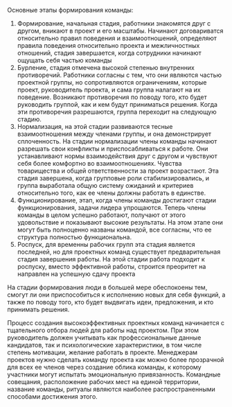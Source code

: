 Основные этапы формирования команды:
1.   Формирование, начальная стадия, работники знакомятся друг с другом, вникают в проект и его масштабы. Начинают договариватся относительно правил поведения и взаимоотношений, определяют правила поведения относительно проекта и межличностных отношений, стадия завершается, когда сотрудники начинают ощущать себя частью команды
2.   Бурление, стадия отмечена высокой степенью внутренних противоречий. Работники согласны с тем, что они являются частью проектной группы, но сопротивляются ограничениям, которые проект, руководитель проекта, и сама группа налагают на их поведение. Возникают противоречия по поводу того, кто будет руководить группой, как и кем будут приниматься решения. Когда эти противоречия разрешаются, группа переходит на следующую стадию.
3.   Нормализация, на этой стадии развиваются тесные взаимоотношения между членами группы, и она демонстрирует сплоченность. На стадии нормализации члены команды начинают разрешать свои конфликты и приспосабливаться к работе. Они устанавливают нормы взаимодействия друг с другом и чувствуют себя более комфортно во взаимоотношениях. Чувства товарищества и общей ответственности за проект возрастают. Эта стадия завершена, когда групповые роли стабилизировались, и группа выработала общую систему ожиданий и критериев относительно того, как ее члены должны работать в единстве.
4.   Функционирование, этап, когда члены команды достигают стадии функционирования, задачи лидера упрощаются. Теперь члены команды в целом успешно работают, получают от этого удовольствие и показывают высокие результаты. На этом этапе они могут быть полноценно названы командой, все согласны, что ее структура полностью функциональна. 
5.   Роспуск, для временны рабочих групп эта стадия является последней, но для проектных команд существует предварительная стадия завершения работы. На этой стадии работа подходит к роспуску, вместо эффективной работы, строится преоритет на направлен на успешную сдачу проекта

На стадии формирования люди в большей мере обеспокоены тем, смогут ли они приспособиться к исполнению новых для себя функций, а также по поводу того, кто будет выдвигать идеи, предложения, и кто принимать решения.

Процесс создания высокоэффективных проектных команд начинается с тщательного отбора людей для работы над проектом. При этом руководитель должен учитывать как профессиональные данные кандидатов, так и психологические характеристики, в том числе степень мотивации, желание работать в проекте. Менеджерам проектов нужно сделать команду проекта как можно более прозрачной для всех ее членов через создание облика команды, к которому участники могут испытать эмоциональную привязанность. Командные совещания, расположение рабочих мест на единой территории, название команды, ритуалы являются наиболее распространенными способами достижения этого.
